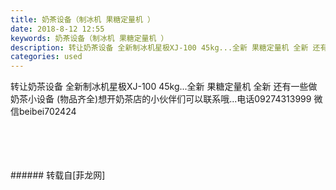 ```yaml
---
title: 奶茶设备（制冰机 果糖定量机 ）
date: 2018-8-12 12:55
keywords: 奶茶设备（制冰机 果糖定量机 ）
description: 转让奶茶设备 全新制冰机星极XJ-100 45kg...全新 果糖定量机 全新 还有一些做奶茶小设备 (物品齐全)想开奶茶店的小伙伴们可以联系哦...电话09274313999 微信beibei702424
categories: used
---
```

<td class="t_f" id="postmessage_1630016">

转让奶茶设备 全新制冰机星极XJ-100 45kg...全新 果糖定量机 全新 还有一些做奶茶小设备 (物品齐全)想开奶茶店的小伙伴们可以联系哦...电话09274313999 微信beibei702424<br/>
<img alt="" border="0" class="zoom" data-cf-modified-fd73b9dbf10d5771e62f2530-="" file="http://www.flw.ph/data/appbyme/upload/image/201808/12/PdR5FYc2PooT.jpg" id="aimg_Qr5WH" lazyloadthumb="1" onclick="" onmouseover="" src="http://www.flw.ph/data/appbyme/upload/image/201808/12/PdR5FYc2PooT.jpg"/><br/>
<br/>
<img alt="" border="0" class="zoom" data-cf-modified-fd73b9dbf10d5771e62f2530-="" file="http://www.flw.ph/data/appbyme/upload/image/201808/12/nHsavdaJxGOL.jpg" id="aimg_siu1K" lazyloadthumb="1" onclick="" onmouseover="" src="http://www.flw.ph/data/appbyme/upload/image/201808/12/nHsavdaJxGOL.jpg"/><br/>
<br/>
<img alt="" border="0" class="zoom" data-cf-modified-fd73b9dbf10d5771e62f2530-="" file="http://www.flw.ph/data/appbyme/upload/image/201808/12/eWIV2KAmk9Nk.jpg" id="aimg_IxYD1" lazyloadthumb="1" onclick="" onmouseover="" src="http://www.flw.ph/data/appbyme/upload/image/201808/12/eWIV2KAmk9Nk.jpg"/><br/>
<br/>
<img alt="" border="0" class="zoom" data-cf-modified-fd73b9dbf10d5771e62f2530-="" file="http://www.flw.ph/data/appbyme/upload/image/201808/12/20N5lG6qr2JL.jpg" id="aimg_Vqll2" lazyloadthumb="1" onclick="" onmouseover="" src="http://www.flw.ph/data/appbyme/upload/image/201808/12/20N5lG6qr2JL.jpg"/><br/>
<br/>
</td>
###### 转载自[菲龙网]